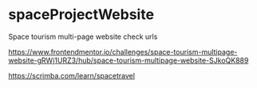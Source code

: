 # spaceProjectWebsite
Space tourism multi-page website check urls

https://www.frontendmentor.io/challenges/space-tourism-multipage-website-gRWj1URZ3/hub/space-tourism-multipage-website-SJkoQK889

https://scrimba.com/learn/spacetravel
